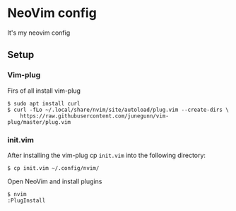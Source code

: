 # NeoVim config

It's my neovim config

## Setup

### Vim-plug

Firs of all install vim-plug

```
$ sudo apt install curl
$ curl -fLo ~/.local/share/nvim/site/autoload/plug.vim --create-dirs \
    https://raw.githubusercontent.com/junegunn/vim-plug/master/plug.vim
```

### init.vim

After installing the vim-plug cp `init.vim` into the following directory:

```
$ cp init.vim ~/.config/nvim/
```

Open NeoVim and install plugins

```
$ nvim
:PlugInstall
```

